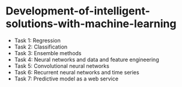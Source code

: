 # Development-of-intelligent-solutions-with-machine-learning

- Task 1: Regression
- Task 2: Classification
- Task 3: Ensemble methods
- Task 4: Neural networks and data and feature engineering
- Task 5: Convolutional neural networks
- Task 6: Recurrent neural networks and time series
- Task 7: Predictive model as a web service
